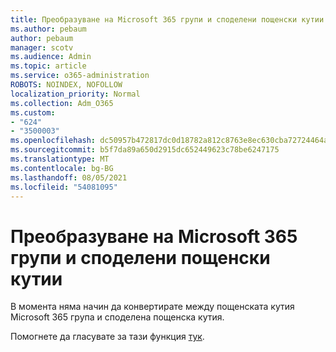 ```yaml
---
title: Преобразуване на Microsoft 365 групи и споделени пощенски кутии
ms.author: pebaum
author: pebaum
manager: scotv
ms.audience: Admin
ms.topic: article
ms.service: o365-administration
ROBOTS: NOINDEX, NOFOLLOW
localization_priority: Normal
ms.collection: Adm_O365
ms.custom:
- "624"
- "3500003"
ms.openlocfilehash: dc50957b472817dc0d18782a812c8763e8ec630cba72724464a920596abaf950
ms.sourcegitcommit: b5f7da89a650d2915dc652449623c78be6247175
ms.translationtype: MT
ms.contentlocale: bg-BG
ms.lasthandoff: 08/05/2021
ms.locfileid: "54081095"
---
```

# <a name="conversion-of-microsoft-365-group-and-shared-mailboxes"></a>Преобразуване на Microsoft 365 групи и споделени пощенски кутии

В момента няма начин да конвертирате между пощенската кутия Microsoft 365 група и споделена пощенска кутия.

Помогнете да гласувате за тази функция [тук](https://aka.ms/M365GroupToShared).

